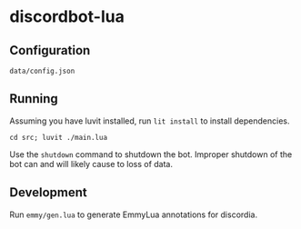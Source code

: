 # discordbot-lua

## Configuration

`data/config.json`

## Running

Assuming you have luvit installed, run `lit install` to install dependencies.

`cd src; luvit ./main.lua`

Use the `shutdown` command to shutdown the bot. Improper shutdown of the bot
can and will likely cause to loss of data.

## Development

Run `emmy/gen.lua` to generate EmmyLua annotations for discordia. 
